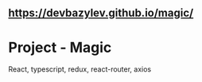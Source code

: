 ## https://devbazylev.github.io/magic/

# Project - Magic

React, typescript, redux, react-router, axios
